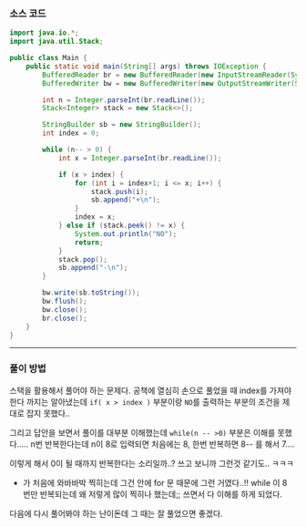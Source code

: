 ### 소스 코드
```java
import java.io.*;
import java.util.Stack;

public class Main {
    public static void main(String[] args) throws IOException {
        BufferedReader br = new BufferedReader(new InputStreamReader(System.in)); // 기본적으로 enter 를 경계로 인식한다.
        BufferedWriter bw = new BufferedWriter(new OutputStreamWriter(System.out));

        int n = Integer.parseInt(br.readLine());
        Stack<Integer> stack = new Stack<>();

        StringBuilder sb = new StringBuilder();
        int index = 0;

        while (n-- > 0) {
            int x = Integer.parseInt(br.readLine());

            if (x > index) {
                for (int i = index+1; i <= x; i++) {
                    stack.push(i);
                    sb.append("+\n");
                }
                index = x;
            } else if (stack.peek() != x) {
                System.out.println("NO");
                return;
            }
            stack.pop();
            sb.append("-\n");
        }

        bw.write(sb.toString());
        bw.flush();
        bw.close();
        br.close();
    }
}
```

---

### 풀이 방법

스택을 활용해서 풀어야 하는 문제다. 공책에 열심히 손으로 풀었을 때 index를 가져야 한다 까지는 알아냈는데 `if( x > index )` 부분이랑 `NO`를 출력하는 부분의 조건을 제대로 잡지 못했다..

그리고 답안을 보면서 풀이를 대부분 이해했는데 `while(n -- >0)` 부분은 이해를 못했다..... n번 반복한다는데 n이 8로 입력되면 처음에는 8, 한번 반복하면 8-- 를 해서 7....

이렇게 해서 0이 될 때까지 반복한다는 소리일까..? 쓰고 보니까 그런것 같기도.. ㅋㅋㅋ 

+ 가 처음에 와바바박 찍히는데 그건 안에 for 문 때문에 그런 거였다..!! while 이 8 번만 반복되는데 왜 저렇게 많이 찍히나 했는데;; 쓰면서 다 이해를 하게 되었다.

다음에 다시 풀어봐야 하는 난이돈데 그 때는 잘 풀었으면 좋겠다.
